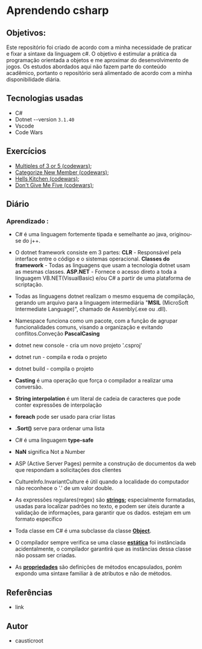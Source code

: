 # Aprendendo csharp

## Objetivos:

Este repositório foi criado de acordo com a minha necessidade de praticar e fixar a sintaxe da linguagem c#. O objetivo é estimular a prática da programação orientada a objetos e me aproximar do desenvolvimento de jogos. Os estudos abordados aqui não fazem parte do conteúdo acadêmico, portanto o repositório será alimentado de acordo com  a minha disponibilidade diária. 


## Tecnologias usadas

* C#
* Dotnet --version `3.1.40`
* Vscode
* Code Wars

## Exercícios

* [Multiples of 3 or 5 (codewars)](https://github.com/causticroot/learning-csharp/blob/master/CodeWars/Multiples/Program.cs); 
* [Categorize New Member (codewars)](https://github.com/causticroot/learning-csharp/blob/master/CodeWars/CategorizeNewMember/Program.cs); 
* [Hells Kitchen (codewars)](https://github.com/causticroot/learning-csharp/blob/master/CodeWars/HellsKitchen/Program.cs); 
* [Don't Give Me Five (codewars)](https://github.com/causticroot/learning-csharp/blob/master/CodeWars/DontGiveMeFive/Program.cs); 



## Diário

### Aprendizado :

* C# é uma linguagem fortemente tipada e semelhante ao java, originou-se do j++.

* O dotnet framework consiste em 3 partes:
**CLR** - Responsável pela interface entre o código e o sistemas operacional.
**Classes do framework** - Todas as linguagens que usam a tecnologia dotnet usam as mesmas classes.
**ASP.NET** - Fornece o acesso direto a toda a linguagem VB.NET(VisualBasic) e/ou C# a partir de uma plataforma de scriptação.

* Todas as linguagens dotnet realizam o mesmo esquema de compilação, gerando um arquivo para a linguagem intermediária "**MSIL** (MicroSoft Intermediate Language)", chamado de Assenbly(.exe ou .dll).

* Namespace funciona como um pacote, com a função de agrupar funcionalidades comuns, visando a organização e evitando conflitos.Conveção **PascalCasing**

* dotnet new console - cria um novo projeto '.csproj'

* dotnet run - compila e roda o projeto

* dotnet build - compila o projeto

* **Casting** é uma operação que força o compilador a realizar uma conversão.

* **String interpolation** é um literal de cadeia de caracteres que pode conter expressões de interpolação

* **foreach** pode ser usado para criar listas

* **.Sort()** serve para ordenar uma lista

* C# é uma linguagem **type-safe**

* **NaN** significa Not a Number

* ASP (Active Server Pages) permite  a construção de documentos da web que respondam a solicitações dos clientes

* CultureInfo.InvariantCulture é útil quando a localidade do computador não reconhece o '.' de um valor double.

* As expressões regulares(regex) são **[strings](https://docs.microsoft.com/pt-br/dotnet/api/system.object?view=net-5.0);** especialmente formatadas, usadas para localizar
padrões no texto, e podem ser úteis durante a validação de informações, para garantir que os dados.
 estejam em um formato específico 

* Toda classe em C# é uma subclasse da classe **[Object](https://docs.microsoft.com/pt-br/dotnet/api/system.object?view=net-5.0)**.


* O compilador sempre verifica se uma classe **[estática](https://docs.microsoft.com/pt-br/dotnet/csharp/programming-guide/classes-and-structs/static-classes-and-static-class-members)** foi instânciada acidentalmente, o compilador
garantirá que as instâncias dessa classe não possam ser criadas.

* As **[propriedades](https://docs.microsoft.com/pt-br/dotnet/csharp/properties)** são definições de métodos encapsulados, porém expondo uma sintaxe
familiar à de atributos e não de métodos.

## Referências

* link

## Autor

* causticroot
